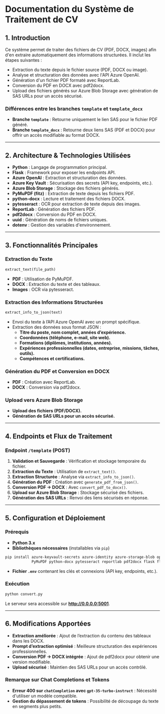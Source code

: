 # Documentation du Système de Traitement de CV

## 1. Introduction

Ce système permet de traiter des fichiers de CV (PDF, DOCX, images) afin d'en extraire automatiquement des informations structurées. Il inclut les étapes suivantes :

- Extraction du texte depuis le fichier source (PDF, DOCX ou image).
- Analyse et structuration des données avec l'API Azure OpenAI.
- Génération d'un fichier PDF formaté avec ReportLab.
- Conversion du PDF en DOCX avec pdf2docx.
- Upload des fichiers générés sur Azure Blob Storage avec génération de SAS URLs pour un accès sécurisé.

### Différences entre les branches `template` et `template_docx`

- **Branche `template`** : Retourne uniquement le lien SAS pour le fichier PDF généré.
- **Branche `template_docx`** : Retourne deux liens SAS (PDF et DOCX) pour offrir un accès modifiable au format DOCX.

---

## 2. Architecture & Technologies Utilisées

- **Python** : Langage de programmation principal.
- **Flask** : Framework pour exposer les endpoints API.
- **Azure OpenAI** : Extraction et structuration des données.
- **Azure Key Vault** : Sécurisation des secrets (API key, endpoints, etc.).
- **Azure Blob Storage** : Stockage des fichiers générés.
- **PyMuPDF (fitz)** : Extraction de texte depuis les fichiers PDF.
- **python-docx** : Lecture et traitement des fichiers DOCX.
- **pytesseract** : OCR pour extraction de texte depuis des images.
- **ReportLab** : Génération des fichiers PDF.
- **pdf2docx** : Conversion du PDF en DOCX.
- **uuid** : Génération de noms de fichiers uniques.
- **dotenv** : Gestion des variables d'environnement.

---

## 3. Fonctionnalités Principales

### Extraction du Texte

```python
extract_text(file_path)
```

- **PDF** : Utilisation de PyMuPDF.
- **DOCX** : Extraction du texte et des tableaux.
- **Images** : OCR via pytesseract.

### Extraction des Informations Structurées

```python
extract_info_to_json(text)
```

- Envoi du texte à l’API Azure OpenAI avec un prompt spécifique.
- Extraction des données sous format JSON :
  - **Titre du poste, nom complet, années d’expérience.**
  - **Coordonnées (téléphone, e-mail, site web).**
  - **Formations (diplômes, institutions, années).**
  - **Expériences professionnelles (dates, entreprise, missions, tâches, outils).**
  - **Compétences et certifications.**

### Génération du PDF et Conversion en DOCX

- **PDF** : Création avec ReportLab.
- **DOCX** : Conversion via pdf2docx.

### Upload vers Azure Blob Storage

- **Upload des fichiers (PDF/DOCX).**
- **Génération de SAS URLs pour un accès sécurisé.**

---

## 4. Endpoints et Flux de Traitement

### Endpoint `/template` (POST)

1. **Validation et Sauvegarde** : Vérification et stockage temporaire du fichier.
2. **Extraction du Texte** : Utilisation de `extract_text()`.
3. **Extraction Structurée** : Analyse via `extract_info_to_json()`.
4. **Génération du PDF** : Création avec `generate_pdf_from_json()`.
5. **Conversion PDF → DOCX** : Avec `convert_pdf_to_docx()`.
6. **Upload sur Azure Blob Storage** : Stockage sécurisé des fichiers.
7. **Génération des SAS URLs** : Renvoi des liens sécurisés en réponse.

---

## 5. Configuration et Déploiement

### Prérequis

- **Python 3.x**
- **Bibliothèques nécessaires** (installables via `pip`)

```bash
pip install azure-keyvault-secrets azure-identity azure-storage-blob openai \
            PyMuPDF python-docx pytesseract reportlab pdf2docx flask flask-cors python-dotenv uuid
```

- **Fichier `.env`** contenant les clés et connexions (API key, endpoints, etc.).

### Exécution

```bash
python convert.py
```

Le serveur sera accessible sur **http://0.0.0.0:5001**.

---

## 6. Modifications Apportées

- **Extraction améliorée** : Ajout de l’extraction du contenu des tableaux dans les DOCX.
- **Prompt d’extraction optimisé** : Meilleure structuration des expériences professionnelles.
- **Conversion PDF → DOCX intégrée** : Ajout de pdf2docx pour obtenir une version modifiable.
- **Upload sécurisé** : Maintien des SAS URLs pour un accès contrôlé.

### Remarque sur Chat Completions et Tokens

- **Erreur 400 sur `chatCompletion` avec `gpt-35-turbo-instruct`** : Nécessité d'utiliser un modèle compatible.
- **Gestion du dépassement de tokens** : Possibilité de découpage du texte en segments plus petits.
